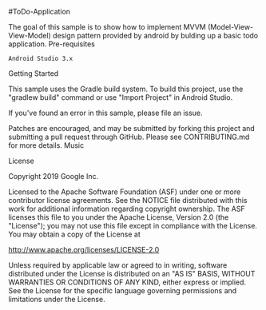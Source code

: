 #ToDo-Application

The goal of this sample is to show how to implement MVVM (Model-View-View-Model) design pattern provided by android by bulding up a basic todo application.
Pre-requisites

    Android Studio 3.x

Getting Started

This sample uses the Gradle build system. To build this project, use the "gradlew build" command or use "Import Project" in Android Studio.


If you've found an error in this sample, please file an issue.

Patches are encouraged, and may be submitted by forking this project and submitting a pull request through GitHub. Please see CONTRIBUTING.md for more details.
Music



License

Copyright 2019 Google Inc.

Licensed to the Apache Software Foundation (ASF) under one or more contributor license agreements. See the NOTICE file distributed with this work for additional information regarding copyright ownership. The ASF licenses this file to you under the Apache License, Version 2.0 (the "License"); you may not use this file except in compliance with the License. You may obtain a copy of the License at

http://www.apache.org/licenses/LICENSE-2.0

Unless required by applicable law or agreed to in writing, software distributed under the License is distributed on an "AS IS" BASIS, WITHOUT WARRANTIES OR CONDITIONS OF ANY KIND, either express or implied. See the License for the specific language governing permissions and limitations under the License.
